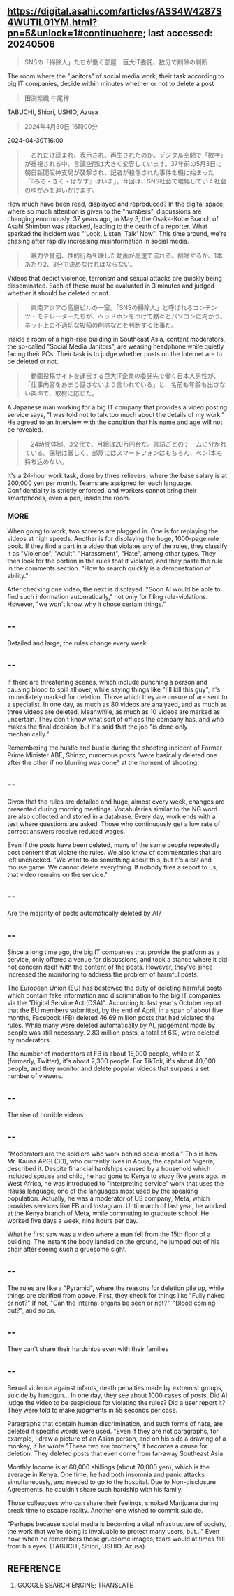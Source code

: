 ## https://digital.asahi.com/articles/ASS4W4287S4WUTIL01YM.html?pn=5&unlock=1#continuehere; last accessed: 20240506

> SNSの「掃除人」たちが働く部屋　巨大IT委託、数分で削除の判断

The room where the "janitors" of social media work, their task according to big IT companies, decide within minutes whether or not to delete a post

> 田渕紫織 牛尾梓

TABUCHI, Shiori, USHIO, Azusa

> 2024年4月30日 16時00分

2024-04-30T16:00

>　どれだけ読まれ、表示され、再生されたのか。デジタル空間で「数字」が重視される中、言論空間は大きく変容しています。37年前の5月3日に朝日新聞阪神支局が襲撃され、記者が殺傷された事件を機に始まった「『みる・きく・はなす』はいま」。今回は、SNS社会で増幅していく社会のゆがみを追いかけます。

How much have been read, displayed and reproduced? In the digital space, where so much attention is given to the "numbers", discussions are changing enormously. 37 years ago, in May 3, the Osaka-Kobe Branch of Asahi Shimbun was attacked, leading to the death of a reporter. What sparked the incident was "'Look, Listen, Talk' Now". This time around, we're chasing after rapidly increasing misinformation in social media.

>　暴力や脅迫、性的行為を映した動画が高速で流れる。削除するか、1本あたり2、3分で決めなければならない。

Videos that depict violence, terrorism and sexual attacks are quickly being disseminated. Each of these must be evaluated in 3 minutes and judged whether it should be deleted or not.

>　東南アジアの高層ビルの一室。「SNSの掃除人」と呼ばれるコンテンツ・モデレーターたちが、ヘッドホンをつけて黙々とパソコンに向かう。ネット上の不適切な投稿の削除などを判断する仕事だ。

Inside a room of a high-rise building in Southeast Asia, content moderators, the so-called "Social Media Janitors", are wearing headphone while quietly facing their PCs. Their task is to judge whether posts on the Internet are to be deleted or not.

>　動画投稿サイトを運営する巨大IT企業の委託先で働く日本人男性が、「仕事内容をあまり話さないよう言われている」と、名前も年齢も出さない条件で、取材に応じた。

A Japanese man working for a big IT company that provides a video posting service says, "I was told not to talk too much about the details of my work." He agreed to an interview with the condition that his name and age will not be revealed.

>　24時間体制、3交代で、月給は20万円台だ。言語ごとのチームに分かれている。保秘は厳しく、部屋にはスマートフォンはもちろん、ペン1本も持ち込めない。

It's a 24-hour work task, done by three relievers, where the base salary is at 200,000 yen per month. Teams are assigned for each language. Confidentiality is strictly enforced, and workers cannot bring their smartphones, even a pen, inside the room.

### MORE


When going to work, two screens are plugged in. One is for replaying the videos at high speeds. Another is for displaying the huge, 1000-page rule book. If they find a part in a video that violates any of the rules, they classify it as "Violence", "Adult", "Harassment", "Hate", among other types. They then look for the portion in the rules that it violated, and they paste the rule in the comments section. "How to search quickly is a demonstration of ability."



After checking one video, the next is displayed. "Soon AI would be able to find such information automatically," not only for filing rule-violations. However, "we won't know why it chose certain things."

## --

Detailed and large, the rules change every week

## --


If there are threatening scenes, which include punching a person and causing blood to spill all over, while saying things like "I'll kill this guy", it's immediately marked for deletion. Those which they are unsure of are sent to a specialist. In one day, as much as 80 videos are analyzed, and as much as three videos are deleted. Meanwhile, as much as 10 videos are marked as uncertain. They don't know what sort of offices the company has, and who makes the final decision, but it's said that the job "is done only mechanically."

Remembering the hustle and bustle during the shooting incident of Former Prime Minister ABE, Shinzo, numerous posts "were basically deleted one after the other if no blurring was done" at the moment of shooting. 

## --


Given that the rules are detailed and huge, almost every week, changes are presented during morning meetings. Vocabularies similar to the NG word are also collected and stored in a database. Every day, work ends with a test where questions are asked. Those who continuously get a low rate of correct answers receive reduced wages.


Even if the posts have been deleted, many of the same people repeatedly post content that violate the rules. We also know of commentaries that are left unchecked. "We want to do something about this, but it's a cat and mouse game. We cannot delete everything. If nobody files a report to us, that video remains on the service." 

## --

Are the majority of posts automatically deleted by AI?

## --

Since a long time ago, the big IT companies that provide the platform as a service, only offered a venue for discussions, and took a stance where it did not concern itself with the content of the posts. However, they've since increased the monitoring to address the problem of harmful posts. 


The European Union (EU) has bestowed the duty of deleting harmful posts which contain fake information and discrimination to the big IT companies via the "Digital Service Act (DSA)". According to last year's October report that the EU members submitted, by the end of April, in a span of about five months, Facebook (FB) deleted 46.69 million posts that had violated the rules. While many were deleted automatically by AI, judgement made by people was still necessary. 2.83 million posts, a total of 6%, were deleted by moderators.


The number of moderators at FB is about 15,000 people, while at X (formerly, Twitter), it's about 2,300 people. For TikTok, it's about 40,000 people, and they monitor and delete popular videos that surpass a set number of viewers. 

## --

The rise of horrible videos 

## --


"Moderators are the soldiers who work behind social media." This is how Mr. Kauna ARGI (30), who currently lives in Abuja, the capital of Nigeria, described it. Despite financial hardships caused by a household which included spouse and child, he had gone to Kenya to study five years ago. In West Africa, he was introduced to "interpreting service" work that uses the Hausa language, one of the languages most used by the speaking population. Actually, he was a moderator of US company, Meta, which provides services like FB and Instagram. Until march of last year, he worked at the Kenya branch of Meta, while commuting to graduate school. He worked five days a week, nine hours per day.


What he first saw was a video where a man fell from the 15th floor of a building. The instant the body landed on the ground, he jumped out of his chair after seeing such a gruesome sight. 

## --


The rules are like a "Pyramid", where the reasons for deletion pile up, while things are clarified from above. First, they check for things like "Fully naked or not?" If not, "Can the internal organs be seen or not?", "Blood coming out?", and so on.

## --

They can't share their hardships even with their families

## --


Sexual violence against infants, death penalties made by extremist groups, suicide by handgun... In one day, they see about 1000 cases of posts. Did AI judge the video to be suspicious for violating the rules? Did a user report it? They were told to make judgments in 55 seconds per case.

Paragraphs that contain human discrimination, and such forms of hate, are deleted if specific words were used. "Even if they are not paragraphs, for example, I draw a picture of an Asian person, and on his side a drawing of a monkey, if he wrote "These two are brothers," it becomes a cause for deletion. They deleted posts that even come from far-away Southeast Asia.

Monthly Income is at 60,000 shillings (about 70,000 yen), which is the average in Kenya. One time, he had both insomnia and panic attacks simultaneously, and needed to go to the hospital. Due to Non-disclosure Agreements, he couldn't share such hardship with his family.

Those colleagues who can share their feelings, smoked Marijuana during break time to escape reality. Another one wished to commit suicide.

"Perhaps because social media is becoming a vital infrastructure of society, the work that we're doing is invaluable to protect many users, but..." Even now, when he remembers those gruesome images, tears would at times fall from his eyes. (TABUCHI, Shiori, USHIO, Azusa)

## REFERENCE

1) GOOGLE SEARCH ENGINE; TRANSLATE